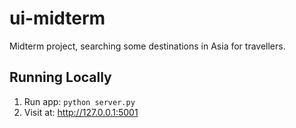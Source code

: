 # ui-midterm
Midterm project, searching some destinations in Asia for travellers.

## Running Locally
1. Run app: `python server.py`
2. Visit at: http://127.0.0.1:5001